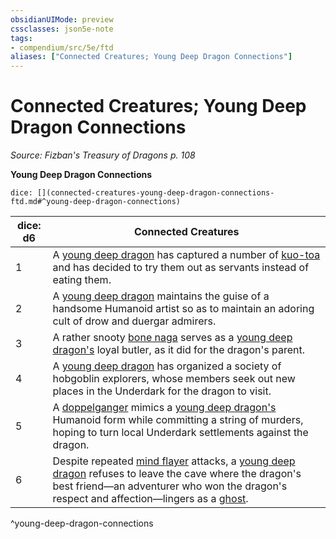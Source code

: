 ```yaml
---
obsidianUIMode: preview
cssclasses: json5e-note
tags:
- compendium/src/5e/ftd
aliases: ["Connected Creatures; Young Deep Dragon Connections"]
---
```

# Connected Creatures; Young Deep Dragon Connections
*Source: Fizban's Treasury of Dragons p. 108* 

**Young Deep Dragon Connections**

`dice: [](connected-creatures-young-deep-dragon-connections-ftd.md#^young-deep-dragon-connections)`

| dice: d6 | Connected Creatures |
|----------|---------------------|
| 1 | A [young deep dragon](/2-Mechanics/CLI/bestiary/dragon/young-deep-dragon-ftd.md) has captured a number of [kuo-toa](/2-Mechanics/CLI/bestiary/humanoid/kuo-toa.md) and has decided to try them out as servants instead of eating them. |
| 2 | A [young deep dragon](/2-Mechanics/CLI/bestiary/dragon/young-deep-dragon-ftd.md) maintains the guise of a handsome Humanoid artist so as to maintain an adoring cult of drow and duergar admirers. |
| 3 | A rather snooty [bone naga](/2-Mechanics/CLI/bestiary/undead/bone-naga-spirit.md) serves as a [young deep dragon's](/2-Mechanics/CLI/bestiary/dragon/young-deep-dragon-ftd.md) loyal butler, as it did for the dragon's parent. |
| 4 | A [young deep dragon](/2-Mechanics/CLI/bestiary/dragon/young-deep-dragon-ftd.md) has organized a society of hobgoblin explorers, whose members seek out new places in the Underdark for the dragon to visit. |
| 5 | A [doppelganger](/2-Mechanics/CLI/bestiary/monstrosity/doppelganger.md) mimics a [young deep dragon's](/2-Mechanics/CLI/bestiary/dragon/young-deep-dragon-ftd.md) Humanoid form while committing a string of murders, hoping to turn local Underdark settlements against the dragon. |
| 6 | Despite repeated [mind flayer](/2-Mechanics/CLI/bestiary/aberration/mind-flayer.md) attacks, a [young deep dragon](/2-Mechanics/CLI/bestiary/dragon/young-deep-dragon-ftd.md) refuses to leave the cave where the dragon's best friend—an adventurer who won the dragon's respect and affection—lingers as a [ghost](/2-Mechanics/CLI/bestiary/undead/ghost.md). |
^young-deep-dragon-connections
